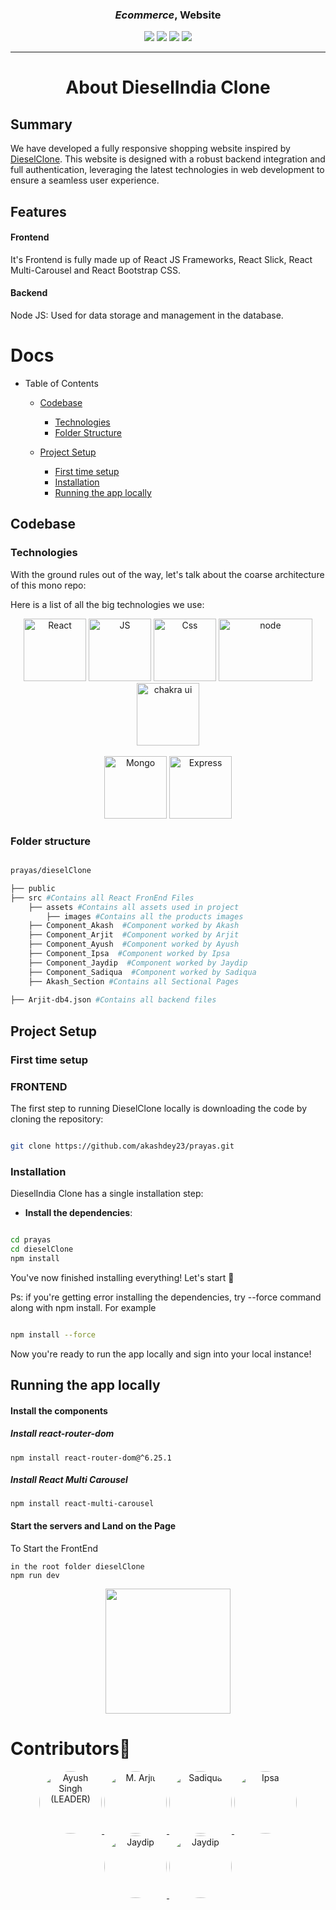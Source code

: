 <div align="center">


### _Ecommerce_, Website

<div align="center">
      <img src="https://forthebadge.com/images/badges/built-with-love.svg" />
      <img src="https://forthebadge.com/images/badges/open-source.png" />
      <img src="https://forthebadge.com/images/badges/contains-breadcrumbs.png" />
      <img src="https://forthebadge.com/images/badges/made-with-javascript.png">
      <br>
 </div>

---

</div>

<h1 align="center">About DieselIndia Clone</h1>

## Summary

We have developed a fully responsive shopping website inspired by [DieselClone](https://www.dieselindia.com/). This website is designed with a robust backend integration and full authentication, leveraging the latest technologies in web development to ensure a seamless user experience.
## Features

#### Frontend

It's Frontend is fully made up of React JS Frameworks, React Slick, React Multi-Carousel and React Bootstrap CSS.

#### Backend

Node JS: Used for data storage and management in the database.


# Docs

- Table of Contents

  - [Codebase](#codebase)

    - [Technologies](#technologies)
    - [Folder Structure](#folder-structure)

  - [Project Setup](#project-setup)

    - [First time setup](#first-time-setup)
    - [Installation](#installation)
    - [Running the app locally](#running-the-app-locally)


## Codebase

### Technologies

With the ground rules out of the way, let's talk about the coarse architecture of this mono repo:

Here is a list of all the big technologies we use:

<div align="center">
      <img  src="https://github.com/user-attachments/assets/8c469352-2be7-4171-adea-d7a9974e20c8"  alt="React"  width="100"  height="100"/>
      <img  src="https://github.com/user-attachments/assets/d2472a86-1fe7-4bb9-b9f0-89120eaf6074"  alt="JS"  width="100"  height="100"/>
      <img  src="https://github.com/user-attachments/assets/a7cef052-ebe6-4a1a-baae-ee57eeb069d6"  alt="Css"  width="100"  height="100"/>
      <img  src="https://github.com/user-attachments/assets/a9589719-aec7-45ac-b88f-94efafa844fe"  alt="node"  width="150"  height="100"/>
      <img  src="https://github.com/user-attachments/assets/d58361c7-c1b8-4fa7-86dc-f9a618689baa"  alt="chakra ui"  width="100"  height="100"/>
</div>

<div align="center">
      <br/>
      <img  src="https://github.com/user-attachments/assets/e0946e4f-55f0-4e40-ba31-926de6660a7c"  alt="Mongo"  width="100"  height="100"/>
      <img  src="https://github.com/Official-Akash/Responsive-Footer/assets/102992848/4e0e84c7-4bdf-488e-8b13-3a58262d82eb"  alt="Express"  width="100"  height="100"/>
</div>

### Folder structure

```sh

prayas/dieselClone

├── public
├── src #Contains all React FronEnd Files
    ├── assets #Contains all assets used in project
        ├── images #Contains all the products images
    ├── Component_Akash  #Component worked by Akash
    ├── Component_Arjit  #Component worked by Arjit
    ├── Component_Ayush  #Component worked by Ayush
    ├── Component_Ipsa  #Component worked by Ipsa
    ├── Component_Jaydip  #Component worked by Jaydip
    ├── Component_Sadiqua  #Component worked by Sadiqua
    ├── Akash_Section #Contains all Sectional Pages
        
├── Arjit-db4.json #Contains all backend files

```

## Project Setup

### First time setup

### FRONTEND
The first step to running DieselClone locally is downloading the code by cloning the repository:

```sh

git clone https://github.com/akashdey23/prayas.git
```

### Installation

DieselIndia Clone has a single installation step:

- **Install the dependencies**:

```sh

cd prayas
cd dieselClone
npm install

```

You've now finished installing everything! Let's start :100:

Ps: if you're getting error installing the dependencies, try --force command along with npm install. For example

```sh

npm install --force

```

Now you're ready to run the app locally and sign into your local instance!

<!-- ### BACKEND

```sh
cd src/backend
npm install (or npm install --force)
```
 -->

## Running the app locally
#### Install the components

##### Install react-router-dom
```
npm install react-router-dom@^6.25.1
```
##### Install React Multi Carousel
```
npm install react-multi-carousel
```
#### Start the servers and Land on the Page


To Start the FrontEnd

```
in the root folder dieselClone
npm run dev
```

<div  align="center"><img  height="200px"  src="https://i.pinimg.com/originals/2a/53/65/2a53651a35816f499270d8275fd5318f.gif" /></div>


# Contributors💪

<p align="center">
  <a href="https://github.com/Ayush-silicon">
    <img src="https://avatars.githubusercontent.com/u/154998285?s=64&v=4" width="100px;" style="border-radius: 50%;" alt="Ayush Singh (LEADER)"/>
  </a>
  <a href="https://github.com/Arjit-dev">
    <img src="https://avatars.githubusercontent.com/u/173892096?s=64&v=4" width="100px;" style="border-radius: 50%;" alt="M. Arjit"/>
  </a>
  <a href="https://github.com/sadiquafarheen2003">
    <img src="https://avatars.githubusercontent.com/u/174118313?s=64&v=4" width="100px;" style="border-radius: 50%;" alt="Sadiqua"/>
  </a>
  <a href="https://github.com/ipsa2004">
    <img src="https://avatars.githubusercontent.com/u/142098676?s=64&v=4" width="100px;" style="border-radius: 50%;" alt="Ipsa"/>
  </a>
  <a href="https://github.com/Jaydip-2005">
    <img src="https://avatars.githubusercontent.com/u/167809935?s=64&v=4" width="100px;" style="border-radius: 50%;" alt="Jaydip"/>
  </a>
  <a href="https://github.com/akashdey23">
    <img src="https://avatars.githubusercontent.com/u/135444515?s=64&v=4" width="100px;" style="border-radius: 50%;" alt="Jaydip"/>
  </a>
</p>
